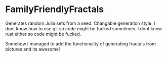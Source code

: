 # FamilyFriendlyFractals
Generates random Julia sets from a seed.
Changable generation style.
I dont know how to use git so code might be fucked sometimes.
I dont know rust either so code might be fucked.

Somehow i managed to add the functionality of generating fractals from pictures and its awesome!
